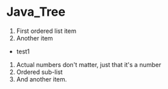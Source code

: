 # Java_Tree


1. First ordered list item
2. Another item
  * test1
1. Actual numbers don't matter, just that it's a number
  1. Ordered sub-list
4. And another item.
